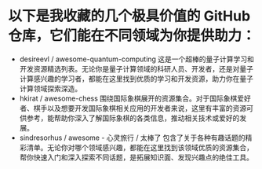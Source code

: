 # 以下是我收藏的几个极具价值的 GitHub 仓库，它们能在不同领域为你提供助力：
 
- desireevl / awesome-quantum-computing
这是一个超棒的量子计算学习和开发资源精选列表。无论你是量子计算领域的科研人员、开发者，还是对量子计算感兴趣的学习者，都能在这里找到优质的学习和开发资源，助力你在量子计算领域探索深造。
- hkirat / awesome-chess
围绕国际象棋展开的资源集合。对于国际象棋爱好者、棋手以及想要开发国际象棋相关应用的开发者来说，这里有丰富的资源可供参考，能帮助你深入了解国际象棋的各类信息，推动相关技术或爱好的发展。
- sindresorhus / awesome - 心灵旅行 / 太棒了 
包含了关于各种有趣话题的精彩清单。无论你对哪个领域感兴趣，都能在这里找到该领域优质的资源集合，帮你快速入门和深入探索不同话题，是拓展知识面、发现兴趣点的绝佳工具。
